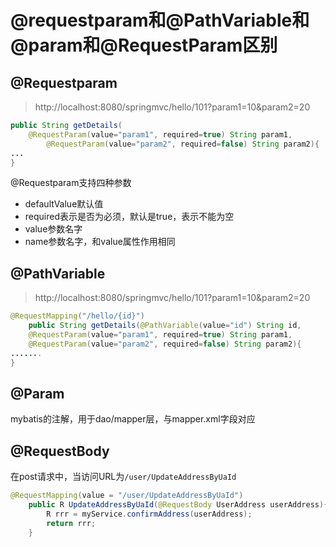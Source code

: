 # @requestparam和@PathVariable和@param和@RequestParam区别
## @Requestparam
> http://localhost:8080/springmvc/hello/101?param1=10&param2=20
```java
public String getDetails(
    @RequestParam(value="param1", required=true) String param1,
        @RequestParam(value="param2", required=false) String param2){
...
}
```
@Requestparam支持四种参数
- defaultValue默认值
- required表示是否为必须，默认是true，表示不能为空
- value参数名字
- name参数名字，和value属性作用相同
## @PathVariable
> http://localhost:8080/springmvc/hello/101?param1=10&param2=20
```java
@RequestMapping("/hello/{id}")
    public String getDetails(@PathVariable(value="id") String id,
    @RequestParam(value="param1", required=true) String param1,
    @RequestParam(value="param2", required=false) String param2){
.......
}
```
## @Param
mybatis的注解，用于dao/mapper层，与mapper.xml字段对应
## @RequestBody
在post请求中，当访问URL为`/user/UpdateAddressByUaId`
```java
@RequestMapping(value = "/user/UpdateAddressByUaId")
    public R UpdateAddressByUaId(@RequestBody UserAddress userAddress){
        R rrr = myService.confirmAddress(userAddress);
        return rrr;
    }
```
